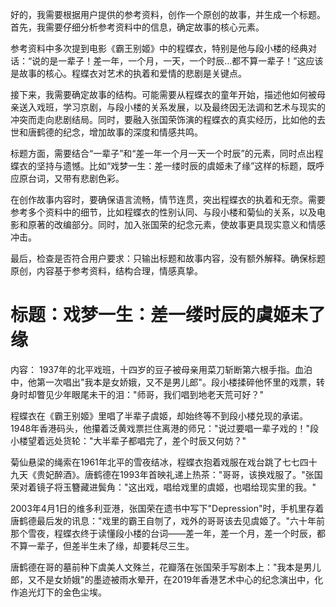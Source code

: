 <ReasoningChainRenderer>

好的，我需要根据用户提供的参考资料，创作一个原创的故事，并生成一个标题。首先，我需要仔细分析参考资料中的信息，确定故事的核心元素。

参考资料中多次提到电影《霸王别姬》中的程蝶衣，特别是他与段小楼的经典对话：“说的是一辈子！差一年，一个月，一天，一个时辰...都不算一辈子！”这应该是故事的核心。程蝶衣对艺术的执着和爱情的悲剧是关键点。

接下来，我需要确定故事的结构。可能需要从程蝶衣的童年开始，描述他如何被母亲送入戏班，学习京剧，与段小楼的关系发展，以及最终因无法调和艺术与现实的冲突而走向悲剧结局。同时，要融入张国荣饰演的程蝶衣的真实经历，比如他的去世和唐鹤德的纪念，增加故事的深度和情感共鸣。

标题方面，需要结合“一辈子”和“差一年一个月一天一个时辰”的元素，同时点出程蝶衣的坚持与遗憾。比如“戏梦一生：差一缕时辰的虞姬未了缘”这样的标题，既呼应原台词，又带有悲剧色彩。

在创作故事内容时，要确保语言流畅，情节连贯，突出程蝶衣的执着和无奈。需要参考多个资料中的细节，比如程蝶衣的性别认同、与段小楼和菊仙的关系，以及电影和原著的改编部分。同时，加入张国荣的纪念元素，使故事更具现实意义和情感冲击。

最后，检查是否符合用户要求：只输出标题和故事内容，没有额外解释。确保标题原创，内容基于参考资料，结构合理，情感真挚。

</ReasoningChainRenderer>

# 标题：戏梦一生：差一缕时辰的虞姬未了缘

内容：
1937年的北平戏班，十四岁的豆子被母亲用菜刀斩断第六根手指。血泊中，他第一次唱出"我本是女娇娥，又不是男儿郎"。段小楼揉碎他怀里的戏票，转身时却瞥见少年眼尾未干的泪："师哥，我们唱到地老天荒可好？"

程蝶衣在《霸王别姬》里唱了半辈子虞姬，却始终等不到段小楼兑现的承诺。1948年香港码头，他攥着泛黄戏票拦住离港的师兄："说过要唱一辈子戏的！"段小楼望着远处货轮："大半辈子都唱完了，差个时辰又何妨？"

菊仙悬梁的绳索在1961年北平的雪夜结冰，程蝶衣抱着戏服在戏台跳了七七四十九天《贵妃醉酒》。唐鹤德在1993年首映礼递上热茶："哥哥，该换戏服了。"张国荣对着镜子将玉簪藏进鬓角："这出戏，唱给戏里的虞姬，也唱给现实里的我。"

2003年4月1日的维多利亚港，张国荣在遗书中写下"Depression"时，手机里存着唐鹤德最后发的讯息："戏里的霸王自刎了，戏外的哥哥该去见虞姬了。"六十年前那个雪夜，程蝶衣终于读懂段小楼的台词——差一年，差一个月，差一个时辰，都不算一辈子，但差半生未了缘，却要耗尽三生。

唐鹤德在哥的墓前种下虞美人文殊兰，花瓣落在张国荣手写剧本上："我本是男儿郎，又不是女娇娥"的墨迹被雨水晕开，在2019年香港艺术中心的纪念演出中，化作追光灯下的金色尘埃。